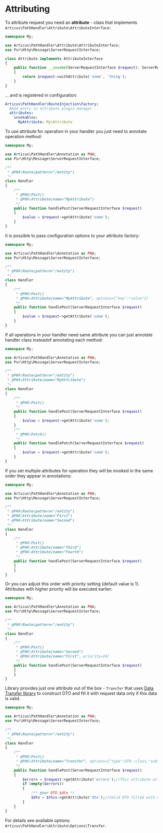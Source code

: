 # Attributing

To attribute request you need an **attribute** - class that implements `Articus\PathHandler\Attribute\AttributeInterface`:

```PHP
namespace My;

use Articus\PathHandler\Attribute\AttributeInterface;
use Psr\Http\Message\ServerRequestInterface;

class Attribute implements AttributeInterface
{
    public function __invoke(ServerRequestInterface $request): ServerRequestInterface
    {
        return $request->withAttribute('some', 'thing'); 
    }
}
```
 
... and is registered in configuration:
 
```YAML
Articus\PathHandler\RouteInjection\Factory:
  #Add entry in attribute plugin manager 
  attributes:
    invokables:
      MyAttribute: My\Attribute 
```

To use attribute for operation in your handler you just need to annotate operation method:

```PHP
namespace My;

use Articus\PathHandler\Annotation as PHA;
use Psr\Http\Message\ServerRequestInterface;

/**
 * @PHA\Route(pattern="/entity")
 */
class Handler
{
    /**
     * @PHA\Post()
     * @PHA\Attribute(name="MyAttribute")
     */
    public function handlePost(ServerRequestInterface $request)
    {
        $value = $request->getAttribute('some'); 
    }
}
```

It is possible to pass configuration options to your attribute factory:

```PHP
namespace My;

use Articus\PathHandler\Annotation as PHA;
use Psr\Http\Message\ServerRequestInterface;

/**
 * @PHA\Route(pattern="/entity")
 */
class Handler
{
    /**
     * @PHA\Post()
     * @PHA\Attribute(name="MyAttribute", options={"key":"value"})
     */
    public function handlePost(ServerRequestInterface $request)
    {
        $value = $request->getAttribute('some'); 
    }
}
```

If all operations in your handler need same attribute you can just annotate handler class insteadof annotating each method: 

```PHP
namespace My;

use Articus\PathHandler\Annotation as PHA;
use Psr\Http\Message\ServerRequestInterface;

/**
 * @PHA\Route(pattern="/entity")
 * @PHA\Attribute(name="MyAttribute")
 */
class Handler
{
    /**
     * @PHA\Post()
     */
    public function handlePost(ServerRequestInterface $request)
    {
        $value = $request->getAttribute('some'); 
    }
    /**
     * @PHA\Patch()
     */
    public function handlePatch(ServerRequestInterface $request)
    {
        $value = $request->getAttribute('some'); 
    }
}
```

If you set multiple attributes for operation they will be invoked in the same order they appear in annotations:

```PHP
namespace My;

use Articus\PathHandler\Annotation as PHA;
use Psr\Http\Message\ServerRequestInterface;

/**
 * @PHA\Route(pattern="/entity")
 * @PHA\Attribute(name="First")
 * @PHA\Attribute(name="Second")
 */
class Handler
{
    /**
     * @PHA\Post()
     * @PHA\Attribute(name="Third")
     * @PHA\Attribute(name="Fourth")
     */
    public function handlePost(ServerRequestInterface $request)
    {
    }
}
```

Or you can adjust this order with priority setting (default value is 1). Attributes with higher priority will be executed earlier:

```PHP
namespace My;

use Articus\PathHandler\Annotation as PHA;
use Psr\Http\Message\ServerRequestInterface;

/**
 * @PHA\Route(pattern="/entity")
 */
class Handler
{
    /**
     * @PHA\Post()
     * @PHA\Attribute(name="Second")
     * @PHA\Attribute(name="First", priority=10)
     */
    public function handlePost(ServerRequestInterface $request)
    {
    }
}
```

Library provides just one attribute out of the box - `Transfer` that uses [Data Transfer library](https://github.com/Articus/DataTransfer) to construct DTO and fill it with request data only if this data is valid.

```PHP
namespace My;

use Articus\PathHandler\Annotation as PHA;
use Psr\Http\Message\ServerRequestInterface;

/**
 * @PHA\Route(pattern="/entity")
 */
class Handler
{
    /**
     * @PHA\Post()
     * @PHA\Attribute(name="Transfer", options={"type":DTO::class,"subset":"part","source":"get","objectAttr":"dto","errorAttr":"errors"})
     */
    public function handlePost(ServerRequestInterface $request)
    {
        $errors = $request->getAttribute('errors');//This attribute will store validation errors
        if (empty($errors))
        {
            /** @var DTO $dto */
            $dto = $this->getAttribute('dto');//Valid DTO filled with data from query params
        }
    }
}
```

For details see available options: `Articus\PathHandler\Attribute\Options\Transfer`.
